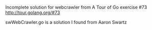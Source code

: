 Incomplete solution for webcrawler from A Tour of Go exercise #73 http://tour.golang.org/#73


swWebCrawler.go is a solution I found from Aaron Swartz
